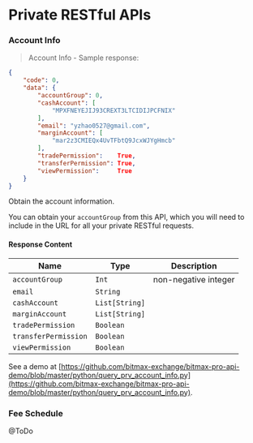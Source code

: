 # Private RESTful APIs




### Account Info

> Account Info - Sample response:

```json
{
    "code": 0,
    "data": {
        "accountGroup": 0,
        "cashAccount": [
            "MPXFNEYEJIJ93CREXT3LTCIDIJPCFNIX"
        ],
        "email": "yzhao0527@gmail.com",
        "marginAccount": [
            "mar2z3CMIEQx4UvTFbtQ9JcxWJYgHmcb"
        ],
        "tradePermission":    True,
        "transferPermission": True,
        "viewPermission":     True
    }
}
```

Obtain the account information. 

You can obtain your `accountGroup` from this API, which you will need to include in the URL for all your private RESTful requests.

#### Response Content

 Name                 | Type           | Description                                                                                 
--------------------- | -------------- | --------------------- 
 `accountGroup`       | `Int`          | non-negative integer
 `email`              | `String`       | 
 `cashAccount`        | `List[String]` | 
 `marginAccount`      | `List[String]` | 
 `tradePermission`    | `Boolean`      | 
 `transferPermission` | `Boolean`      | 
 `viewPermission`     | `Boolean`      | 

See a demo at [https://github.com/bitmax-exchange/bitmax-pro-api-demo/blob/master/python/query_prv_account_info.py](https://github.com/bitmax-exchange/bitmax-pro-api-demo/blob/master/python/query_prv_account_info.py).


### Fee Schedule 

@ToDo